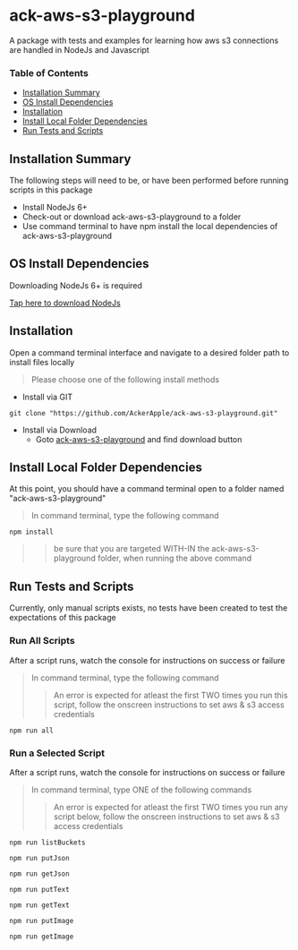 # ack-aws-s3-playground
A package with tests and examples for learning how aws s3 connections are handled in NodeJs and Javascript

### Table of Contents
- [Installation Summary](#installation-summary)
- [OS Install Dependencies](#os-install-dependencies)
- [Installation](#installation)
- [Install Local Folder Dependencies](#install-local-folder-dependencies)
- [Run Tests and Scripts](#run-tests-and-scripts)

## Installation Summary
The following steps will need to be, or have been performed before running scripts in this package

- Install NodeJs 6+
- Check-out or download ack-aws-s3-playground to a folder
- Use command terminal to have npm install the local dependencies of ack-aws-s3-playground


## OS Install Dependencies
Downloading NodeJs 6+ is required

[Tap here to download NodeJs](https://nodejs.org/)

## Installation
Open a command terminal interface and navigate to a desired folder path to install files locally

> Please choose one of the following install methods

- Install via GIT
```
git clone "https://github.com/AckerApple/ack-aws-s3-playground.git"
```
- Install via Download
  - Goto [ack-aws-s3-playground](https://github.com/AckerApple/ack-aws-s3-playground) and find download button

## Install Local Folder Dependencies
At this point, you should have a command terminal open to a folder named "ack-aws-s3-playground"
> In command terminal, type the following command

```
npm install
```
>> be sure that you are targeted WITH-IN the ack-aws-s3-playground folder, when running the above command

## Run Tests and Scripts
Currently, only manual scripts exists, no tests have been created to test the expectations of this package

### Run All Scripts
After a script runs, watch the console for instructions on success or failure

> In command terminal, type the following command
>> An error is expected for atleast the first TWO times you run this script, follow the onscreen instructions to set aws & s3 access credentials

```
npm run all
```

### Run a Selected Script
After a script runs, watch the console for instructions on success or failure

> In command terminal, type ONE of the following commands
>> An error is expected for atleast the first TWO times you run any script below, follow the onscreen instructions to set aws & s3 access credentials

```
npm run listBuckets
```
```
npm run putJson
```
```
npm run getJson
```
```
npm run putText
```
```
npm run getText
```
```
npm run putImage
```
```
npm run getImage
```